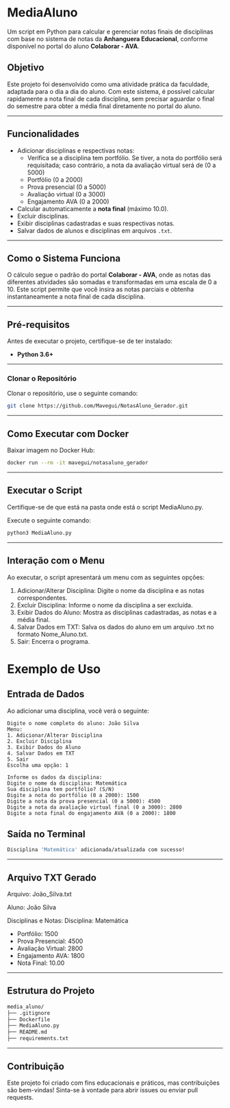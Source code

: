 # **MediaAluno**

Um script em Python para calcular e gerenciar notas finais de disciplinas com base no sistema de notas da **Anhanguera Educacional**, conforme disponível no portal do aluno **Colaborar - AVA**.

## **Objetivo**

Este projeto foi desenvolvido como uma atividade prática da faculdade, adaptada para o dia a dia do aluno. Com este sistema, é possível calcular rapidamente a nota final de cada disciplina, sem precisar aguardar o final do semestre para obter a média final diretamente no portal do aluno.

---

## **Funcionalidades**

- Adicionar disciplinas e respectivas notas:
  - Verifica se a disciplina tem portfólio. Se tiver, a nota do portfólio será requisitada; caso contrário, a nota da avaliação virtual será de (0 a 5000)
  - Portfólio (0 a 2000)
  - Prova presencial (0 a 5000)
  - Avaliação virtual (0 a 3000)
  - Engajamento AVA (0 a 2000)
- Calcular automaticamente a **nota final** (máximo 10.0).
- Excluir disciplinas.
- Exibir disciplinas cadastradas e suas respectivas notas.
- Salvar dados de alunos e disciplinas em arquivos `.txt`.

---

## **Como o Sistema Funciona**

O cálculo segue o padrão do portal **Colaborar - AVA**, onde as notas das diferentes atividades são somadas e transformadas em uma escala de 0 a 10. Este script permite que você insira as notas parciais e obtenha instantaneamente a nota final de cada disciplina.

---

## **Pré-requisitos**

Antes de executar o projeto, certifique-se de ter instalado:

- **Python 3.6+**

---

### **Clonar o Repositório**

Clonar o repositório, use o seguinte comando:

  ```bash
  git clone https://github.com/Mavegui/NotasAluno_Gerador.git
  ```
---

## **Como Executar com Docker**  

Baixar imagem no Docker Hub:  
  
  ```bash
  docker run --rm -it mavegui/notasaluno_gerador
  ```

---

## **Executar o Script**

  Certifique-se de que está na pasta onde está o script MediaAluno.py.
  
  Execute o seguinte comando:
  
  ```bash 
  python3 MediaAluno.py
  ```

---

## **Interação com o Menu**

Ao executar, o script apresentará um menu com as seguintes opções:

 1. Adicionar/Alterar Disciplina: Digite o nome da disciplina e as notas correspondentes.
 2. Excluir Disciplina: Informe o nome da disciplina a ser excluída.
 3. Exibir Dados do Aluno: Mostra as disciplinas cadastradas, as notas e a média final.
 4. Salvar Dados em TXT: Salva os dados do aluno em um arquivo .txt no formato Nome_Aluno.txt.
 5. Sair: Encerra o programa.

# **Exemplo de Uso**
## **Entrada de Dados**

Ao adicionar uma disciplina, você verá o seguinte:

  ```plaintext
  Digite o nome completo do aluno: João Silva
  Menu:
  1. Adicionar/Alterar Disciplina
  2. Excluir Disciplina
  3. Exibir Dados do Aluno
  4. Salvar Dados em TXT
  5. Sair
  Escolha uma opção: 1

  Informe os dados da disciplina:
  Digite o nome da disciplina: Matemática
  Sua disciplina tem portfólio? (S/N)
  Digite a nota do portfólio (0 a 2000): 1500
  Digite a nota da prova presencial (0 a 5000): 4500
  Digite a nota da avaliação virtual final (0 a 3000): 2800
  Digite a nota final do engajamento AVA (0 a 2000): 1800
  ```

## **Saída no Terminal**
  ```bash
  Disciplina 'Matemática' adicionada/atualizada com sucesso!
  ```
---

## **Arquivo TXT Gerado**

Arquivo: João_Silva.txt

Aluno: João Silva

Disciplinas e Notas:
Disciplina: Matemática
  - Portfólio: 1500
  - Prova Presencial: 4500
  - Avaliação Virtual: 2800
  - Engajamento AVA: 1800
  - Nota Final: 10.00

---

## **Estrutura do Projeto**
  ```bash
  media_aluno/
  ├── .gitignore
  ├── Dockerfile
  ├── MediaAluno.py
  ├── README.md
  ├── requirements.txt
  ```
---

## **Contribuição**

Este projeto foi criado com fins educacionais e práticos, mas contribuições são bem-vindas! Sinta-se à vontade para abrir issues ou enviar pull requests.
